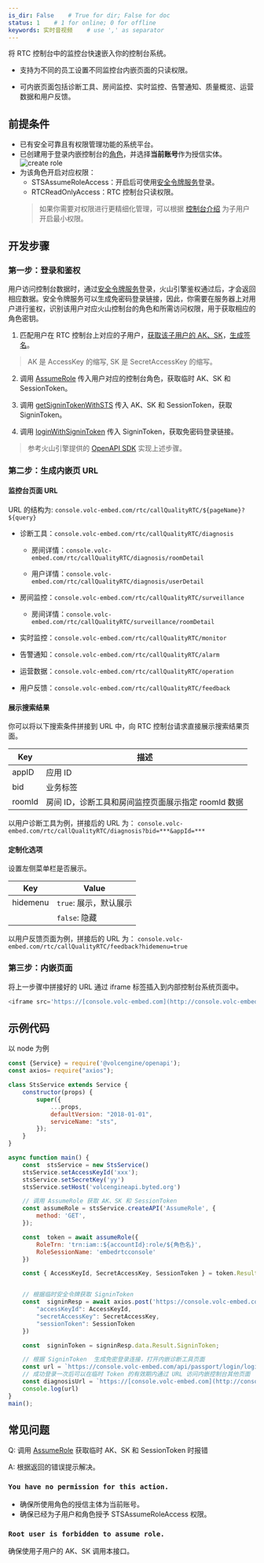 ```yaml
---
is_dir: False    # True for dir; False for doc
status: 1    # 1 for online; 0 for offline
keywords: 实时音视频    # use ',' as separator
---
```


将 RTC 控制台中的监控台快速嵌入你的控制台系统。

- 支持为不同的员工设置不同监控台内嵌页面的只读权限。
	
- 可内嵌页面包括诊断工具、房间监控、实时监控、告警通知、质量概览、运营数据和用户反馈。
	

## 前提条件

- 已有安全可靠且有权限管理功能的系统平台。
- 已创建用于登录内嵌控制台的[角色](https://console.volcengine.com/iam/identitymanage/role)，并选择**当前账号**作为授信实体。
![create role](https://portal.volccdn.com/obj/volcfe/cloud-universal-doc/upload_6b320850ecb2ded694e92b0309746041.png)
- 为该角色开启对应权限：
	- STSAssumeRoleAccess：开启后可使用[安全令牌服务](https://www.volcengine.com/docs/6257/160179)登录。
	- RTCReadOnlyAccess：RTC 控制台只读权限。
	> 如果你需要对权限进行更精细化管理，可以根据 [控制台介绍](70065) 为子用户开启最小权限。
	

## 开发步骤

### 第一步：登录和鉴权

用户访问控制台数据时，通过[安全令牌服务](https://www.volcengine.com/docs/6257/160179)登录，火山引擎鉴权通过后，才会返回相应数据。安全令牌服务可以生成免密码登录链接，因此，你需要在服务器上对用户进行鉴权，识别该用户对应火山控制台的角色和所需访问权限，用于获取相应的角色密钥。

1. 匹配用户在 RTC 控制台上对应的子用户，[获取该子用户的 AK、SK](https://www.volcengine.com/docs/6291/65568)，[生成签名](https://www.volcengine.com/docs/6369/67269)。

> AK 是 AccessKey 的缩写, SK 是 SecretAccessKey 的缩写。
	
2. 调用 [AssumeRole](https://www.volcengine.com/docs/6257/86374) 传入用户对应的控制台角色，获取临时 AK、SK 和 SessionToken。
	
3. 调用 [getSigninTokenWithSTS](https://www.volcengine.com/docs/6257/160363) 传入 AK、SK 和 SessionToken，获取 SigninToken。
	
4. 调用 [loginWithSigninToken](https://www.volcengine.com/docs/6257/160364) 传入 SigninToken，获取免密码登录链接。
	

> 参考火山引擎提供的 [OpenAPI SDK](https://www.volcengine.com/docs/6369/156029) 实现上述步骤。

### 第二步：生成内嵌页 URL

#### 监控台页面 URL

URL 的结构为: `console.volc-embed.com/rtc/callQualityRTC/${pageName}?${query}`

- 诊断工具：`console.volc-embed.com/rtc/callQualityRTC/diagnosis`
	- 房间详情：`console.volc-embed.com/rtc/callQualityRTC/diagnosis/roomDetail`
		
	- 用户详情：`console.volc-embed.com/rtc/callQualityRTC/diagnosis/userDetail`
		
- 房间监控：`console.volc-embed.com/rtc/callQualityRTC/surveillance`
	- 房间详情：`console.volc-embed.com/rtc/callQualityRTC/surveillance/roomDetail`
		
- 实时监控：`console.volc-embed.com/rtc/callQualityRTC/monitor`
	
- 告警通知：`console.volc-embed.com/rtc/callQualityRTC/alarm`
	
- 运营数据：`console.volc-embed.com/rtc/callQualityRTC/operation`
	
- 用户反馈：`console.volc-embed.com/rtc/callQualityRTC/feedback`
	

#### 展示搜索结果

你可以将以下搜索条件拼接到 URL 中，向 RTC 控制台请求直接展示搜索结果页面。

| Key | 描述 |
| --- | --- |
| appID | 应用 ID |
| bid | 业务标签 |
| roomId | 房间 ID，诊断工具和房间监控页面展示指定 roomId 数据 |

以用户诊断工具为例，拼接后的 URL 为：
`console.volc-embed.com/rtc/callQualityRTC/diagnosis?bid=***&appId=***`

#### 定制化选项

设置左侧菜单栏是否展示。

| Key | Value |
| --- | --- |
| hidemenu | `true`: 展示，默认展示 |\
|| `false`: 隐藏 |

以用户反馈页面为例，拼接后的 URL 为：
`console.volc-embed.com/rtc/callQualityRTC/feedback?hidemenu=true`

### 第三步：内嵌页面

将上一步骤中拼接好的 URL 通过 iframe 标签插入到内部控制台系统页面中。

```js
<iframe src='https://[console.volc-embed.com](http://console.volc-embed.com)/rtc/callQualityRTC'></iframe>
```

## 示例代码

以 node 为例

```js
const {Service} = require('@volcengine/openapi');
const axios= require("axios");

class StsService extends Service {
    constructor(props) {
        super({
            ...props,
            defaultVersion: "2018-01-01",
            serviceName: "sts",
        });
    }
}

async function main() {
    const  stsService = new StsService()
    stsService.setAccessKeyId('xxx');
    stsService.setSecretKey('yy')
    stsService.setHost('volcengineapi.byted.org')

    // 调用 AssumeRole 获取 AK、SK 和 SessionToken
    const assumeRole = stsService.createAPI('AssumeRole', {
        method: 'GET',
    });

    const  token = await assumeRole({
        RoleTrn: 'trn:iam::${accountId}:role/${角色名}',
        RoleSessionName: 'embedrtcconsole'
    })

    const { AccessKeyId, SecretAccessKey, SessionToken } = token.Result.Credentials;


    // 根据临时安全令牌获取 SigninToken
    const  signinResp = await axios.post('https://console.volc-embed.com/api/passport/login/getSigninTokenWithSTS', {
        "accessKeyId": AccessKeyId,
        "secretAccessKey": SecretAccessKey,
        "sessionToken": SessionToken
    })

    const  signinToken = signinResp.data.Result.SigninToken;

    // 根据 SigninToken  生成免密登录连接，打开内嵌诊断工具页面
    const url = `https://console.volc-embed.com/api/passport/login/loginWithSigninToken?signinToken=${signinToken}&redirectURI=${encodeURIComponent('https://console.volc-embed.com/rtc/callQualityRTC')}`
    // 成功登录一次后可以在临时 Token 的有效期内通过 URL 访问内嵌控制台其他页面
    const diagnosisUrl = `https://[console.volc-embed.com](http://console.volc-embed.com)/rtc/callQualityRTC/diagnosis`
    console.log(url)
}
main();
```

## 常见问题

Q: 调用 [AssumeRole](https://www.volcengine.com/docs/6257/86374) 获取临时 AK、SK 和 SessionToken 时报错
	
A: 根据返回的错误提示解决。

### `You have no permission for this action.`
- 确保所使用角色的授信主体为当前账号。
- 确保已经为子用户和角色授予 STSAssumeRoleAccess 权限。
	
### `Root user is forbidden to assume role.`
确保使用子用户的 AK、SK 调用本接口。
